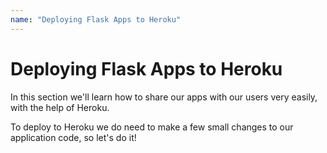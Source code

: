 ```yaml
---
name: "Deploying Flask Apps to Heroku"
---
```


# Deploying Flask Apps to Heroku

In this section we'll learn how to share our apps with our users very easily, with the help of Heroku.

To deploy to Heroku we do need to make a few small changes to our application code, so let's do it!
